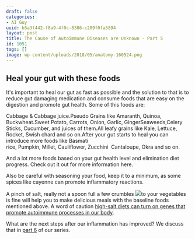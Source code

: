 ```yaml
---
draft: false
categories:
- AI Guy
uuid: b5a3f442-f8a9-4f0c-8386-c209f0fa5894
layout: post
title: The Cause of Autoimmune Diseases are Unknown - Part 5
id: 1051
tags: []
image: wp-content/uploads/2018/05/anatomy-160524.png
---
```


## Heal your gut with these foods
It's important to heal our gut as fast as possible and the solution to that is to reduce gut damaging medication and consume foods that are easy on the digestion and promote gut health. Some of this foods are:

Cabbage &&nbsp;Cabbage juice.Pseudo Grains like Amaranth, Quinoa, Buckwheat.Sweet Potato, Carrots,&nbsp;Onion,&nbsp;Garlic,&nbsp;GingerSeaweeds,Celery Sticks, Cucumber, and juices of them.All leafy grains like&nbsp;Kale, Lettuce, Rocket,&nbsp;Swish chard and so on.After your gut starts to heal you can introduce more foods like&nbsp;Basmati rice,&nbsp;Pumpkin,&nbsp;Millet,&nbsp;Cauliflower,&nbsp;Zucchini &nbsp;Cantaloupe, Okra and so on.

And a lot more foods based on your gut health level and elimination diet progress. Check out it out for more information&nbsp;here.

Also be careful with seasoning your food, keep it to a minimum, as some spices like cayenne can promote inflammatory reactions.

A pinch of salt, really not a spoon full a few&nbsp;crumbles ![](https://factastichealth.com/wp-content/uploads/2018/05/14440518720_ce357f93c0_b-595x396.jpg)to your vegetables is fine will help you to make delicious meals with the baseline foods mentioned above. A word of caution&nbsp;[high-salt diets can turn on genes that promote autoimmune processes in our body](https://www.ncbi.nlm.nih.gov/pubmed/26485281).

What are the next steps after our inflammation has improved? We discuss that in [part 6](https://factastichealth.com/the-cause-of-autoimmune-diseases-are-unknown-part-6) of our series. &nbsp;